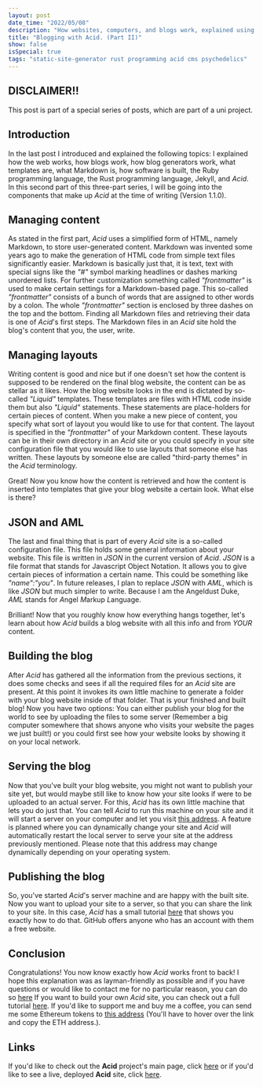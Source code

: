 ```yaml
---
layout: post
date_time: "2022/05/08"
description: "How websites, computers, and blogs work, explained using some psychedelics. (Part II)"
title: "Blogging with Acid. (Part II)"
show: false
isSpecial: true
tags: "static-site-generator rust programming acid cms psychedelics"
---
```


## DISCLAIMER!!

This post is part of a special series of posts, which are part of a uni project.

## Introduction

In the last post I introduced and explained the following topics: I explained how the web works, how blogs work, how blog generators work, what templates are, what Markdown is, how software is built, the Ruby programming language, the Rust programming language, Jekyll, and *Acid*. In this second part of this three-part series, I will be going into the components that make up *Acid* at the time of writing (Version 1.1.0).

## Managing content

As stated in the first part, *Acid* uses a simplified form of HTML, namely Markdown, to store user-generated content. Markdown was invented some years ago to make the generation of HTML code from simple text files significantly easier. Markdown is basically just that, it is text, text with special signs like the *"#"* symbol marking headlines or dashes marking unordered lists. For further customization something called *"frontmatter"* is used to make certain settings for a Markdown-based page. This so-called *"frontmatter"* consists of a bunch of words that are assigned to other words by a colon. The whole *"frontmatter"* section is enclosed by three dashes on the top and the bottom. Finding all Markdown files and retrieving their data is one of *Acid*'s first steps. The Markdown files in an *Acid* site hold the blog's content that you, the user, write.

## Managing layouts

Writing content is good and nice but if one doesn't set how the content is supposed to be rendered on the final blog website, the content can be as stellar as it likes. How the blog website looks in the end is dictated by so-called *"Liquid"* templates. These templates are files with HTML code inside them but also *"Liquid"* statements. These statements are place-holders for certain pieces of content. When you make a new piece of content, you specify what sort of layout you would like to use for that content. The layout is specified in the *"frontmatter"* of your Markdown content. These layouts can be in their own directory in an *Acid* site or you could specify in your site configuration file that you would like to use layouts that someone else has written. These layouts by someone else are called "third-party themes" in the *Acid* terminology.

Great! Now you know how the content is retrieved and how the content is inserted into templates that give your blog website a certain look. What else is there?

## JSON and AML

The last and final thing that is part of every *Acid* site is a so-called configuration file. This file holds some general information about your website. This file is written in *JSON* in the current version of *Acid*. *JSON* is a file format that stands for Javascript Object Notation. It allows you to give certain pieces of information a certain name. This could be something like *"name":"you"*. In future releases, I plan to replace *JSON* with *AML*, which is like *JSON* but much simpler to write. Because I am the Angeldust Duke, *AML* stands for *A*ngel *M*arkup *L*anguage.

Brilliant! Now that you roughly know how everything hangs together, let's learn about how *Acid* builds a blog website with all this info and from *YOUR* content.

## Building the blog

After *Acid* has gathered all the information from the previous sections, it does some checks and sees if all the required files for an *Acid* site are present. At this point it invokes its own little machine to generate a folder with your blog website inside of that folder. That is your finished and built blog! Now you have two options: You can either publish your blog for the world to see by uploading the files to some server (Remember a big computer somewhere that shows anyone who visits your website the pages we just built!) or you could first see how your website looks by showing it on your local network.

## Serving the blog

Now that you've built your blog website, you might not want to publish your site yet, but would maybe still like to know how your site looks if were to be uploaded to an actual server. For this, *Acid* has its own little machine that lets you do just that. You can tell *Acid* to run this machine on your site and it will start a server on your computer and let you visit [this address](https://localhost:1024). A feature is planned where you can dynamically change your site and *Acid* will automatically restart the local server to serve your site at the address previously mentioned. Please note that this address may change dynamically depending on your operating system.

## Publishing the blog

So, you've started *Acid*'s server machine and are happy with the built site. Now you want to upload your site to a server, so that you can share the link to your site. In this case, *Acid* has a small tutorial [here](https://github.com/iamtheblackunicorn/*Acid*/blob/main/docs/DEPLOYMENT.markdown) that shows you exactly how to do that. GitHub offers anyone who has an account with them a free website.

## Conclusion

Congratulations! You now know exactly how *Acid* works front to back! I hope this explanation was as layman-friendly as possible and if you have questions or would like to contact me for no particular reason, you can do so [here](https://twitter.com/angeldustduke) If you want to build your own *Acid* site, you can check out a full tutorial [here](https://github.com/iamtheblackunicorn/*Acid*/blob/main/docs/TUTORIAL.markdown). If you'd like to support me and buy me a coffee, you can send me some Ethereum tokens to [this address](0x5d7551C484bCd8769c57B4921a3FC80193b74Ce3
) (You'll have to hover over the link and copy the ETH address.).

## Links

If you'd like to check out the **Acid** project's main page, click [here](https://github.com/iamtheblackunicorn/*Acid*) or if you'd like to see a live, deployed **Acid** site, click [here](https://blckunicorn.art/*Acid*).
